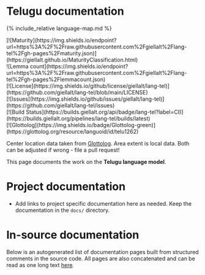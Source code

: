 # Telugu documentation

<div class="twocolumn map" markdown="1">

{% include_relative language-map.md %}

<div class="badges" markdown="1">
[![Maturity](https://img.shields.io/endpoint?url=https%3A%2F%2Fraw.githubusercontent.com%2Fgiellalt%2Flang-tel%2Fgh-pages%2Fmaturity.json)](https://giellalt.github.io/MaturityClassification.html) <br/>
![Lemma count](https://img.shields.io/endpoint?url=https%3A%2F%2Fraw.githubusercontent.com%2Fgiellalt%2Flang-tel%2Fgh-pages%2Flemmacount.json) <br/>
[![License](https://img.shields.io/github/license/giellalt/lang-tel)](https://github.com/giellalt/lang-tel/blob/main/LICENSE) <br/>
[![Issues](https://img.shields.io/github/issues/giellalt/lang-tel)](https://github.com/giellalt/lang-tel/issues) <br/>
[![Build Status](https://builds.giellalt.org/api/badge/lang-tel?label=CI)](https://builds.giellalt.org/pipelines/lang-tel/builds/latest) <br/>
[![Glottolog](https://img.shields.io/badge/Glottolog-green)](https://glottolog.org/resource/languoid/id/telu1262)
</div>

Center location data taken from [Glottolog](https://glottolog.org/). Area extent is local data. Both can be adjusted if wrong - file a pull request!

</div>

This page documents the work on the **Telugu language model**. 

# Project documentation

* Add links to project specific documentation here as needed. Keep the documentation in the `docs/` directory.

# In-source documentation

Below is an autogenerated list of documentation pages built from structured comments in the source code. All pages are also concatenated and can be read as one long text [here](tel.md).
